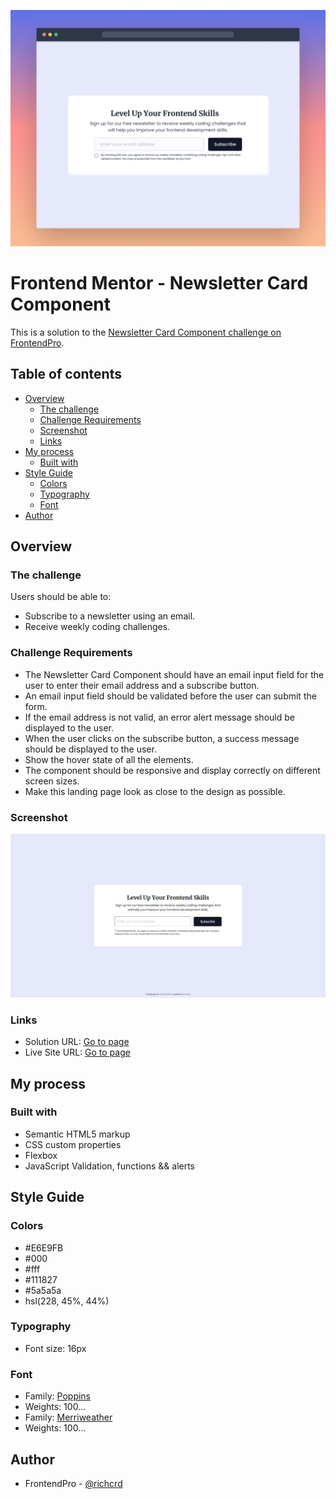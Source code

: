 ![Newsletter Card Component](./design/desktop-cover.png)

# Frontend Mentor - Newsletter Card Component

This is a solution to the [Newsletter Card Component challenge on FrontendPro](https://www.frontendpro.dev/frontend-coding-challenges/newsletter-card-component-Q3mJZ3AVwbEW4BEKYCKF).

## Table of contents

- [Overview](#overview)
  - [The challenge](#the-challenge)
  - [Challenge Requirements](#challenge-requirements)
  - [Screenshot](#screenshot)
  - [Links](#links)
- [My process](#my-process)
  - [Built with](#built-with)
- [Style Guide](#style-guide)
  - [Colors](#colors)
  - [Typography](#typography)
  - [Font](#font)
- [Author](#author)

## Overview

### The challenge

Users should be able to:
- Subscribe to a newsletter using an email.
- Receive weekly coding challenges.

### Challenge Requirements

- The Newsletter Card Component should have an email input field for the user to enter their email address and a subscribe button.
- An email input field should be validated before the user can submit the form.
- If the email address is not valid, an error alert message should be displayed to the user.
- When the user clicks on the subscribe button, a success message should be displayed to the user.
- Show the hover state of all the elements.
- The component should be responsive and display correctly on different screen sizes.
- Make this landing page look as close to the design as possible.

### Screenshot

![](./design/final-design.png)

### Links

- Solution URL: [Go to page](https://github.com/richcrd/newsletter_card.git)
- Live Site URL: [Go to page](https://richcrd.github.io/newsletter_card/)

## My process

### Built with

- Semantic HTML5 markup
- CSS custom properties
- Flexbox
- JavaScript Validation, functions && alerts

## Style Guide

### Colors

- #E6E9FB
- #000
- #fff
- #111827
- #5a5a5a
- hsl(228, 45%, 44%)

### Typography

- Font size: 16px

### Font

- Family: [Poppins](https://fonts.googleapis.com/css2?family=Poppins:ital,wght@0,100;0,200;0,300;0,400;0,500;0,600;0,700;0,800;0,900;1,100;1,200;1,300;1,400;1,500;1,600;1,700;1,800;1,900&display=swap)
- Weights: 100...
- Family: [Merriweather](https://fonts.googleapis.com/css2?family=Merriweather:ital,wght@0,300;0,400;0,700;0,900;1,300;1,400;1,700;1,900&display=swap)
- Weights: 100...

## Author

- FrontendPro - [@richcrd](https://www.frontendpro.dev/richcrd/my-solutions)
